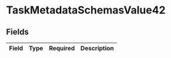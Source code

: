 # TaskMetadataSchemasValue42


## Fields

| Field       | Type        | Required    | Description |
| ----------- | ----------- | ----------- | ----------- |